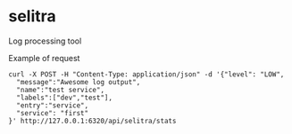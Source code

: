 # selitra

Log processing tool

Example of request
```
curl -X POST -H "Content-Type: application/json" -d '{"level": "LOW", 
  "message":"Awesome log output",
  "name":"test service",
  "labels":["dev","test"],
  "entry":"service",
  "service": "first"
}' http://127.0.0.1:6320/api/selitra/stats
```